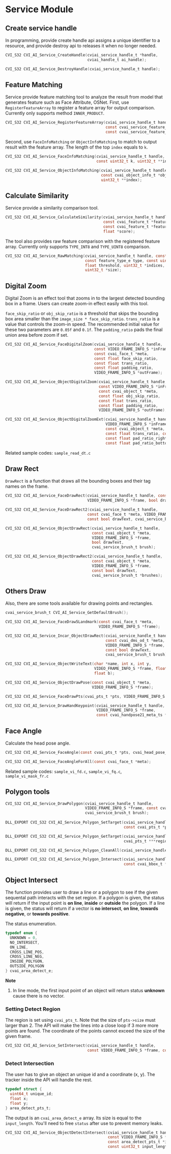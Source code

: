 # Service Module

## Create service handle

In programming, provide create handle api assigns a unique identifier to a resource, and provide destroy api to releases it when no longer needed.

```c
CVI_S32 CVI_AI_Service_CreateHandle(cviai_service_handle_t *handle,
                                    cviai_handle_t ai_handle);

CVI_S32 CVI_AI_Service_DestroyHandle(cviai_service_handle_t handle);
```

## Feature Matching

Service provide feature matching tool to analyze the result from model that generates feature such as Face Attribute, OSNet. First, use ``RegisterFeatureArray`` to register a feature array for output comparison. Currently only supports method ``INNER_PRODUCT``.

```c
CVI_S32 CVI_AI_Service_RegisterFeatureArray(cviai_service_handle_t handle,
                                            const cvai_service_feature_array_t featureArray,
                                            const cvai_service_feature_matching_e method);
```

Second, use ``FaceInfoMatching`` or ``ObjectInfoMatching`` to match to output result with the feature array. The length of the top ``index`` equals to ``k``.

```c
CVI_S32 CVI_AI_Service_FaceInfoMatching(cviai_service_handle_t handle, const cvai_face_t *face,
                                        const uint32_t k, uint32_t **index);

CVI_S32 CVI_AI_Service_ObjectInfoMatching(cviai_service_handle_t handle,
                                          const cvai_object_info_t *object_info, const uint32_t k,
                                          uint32_t **index);
```

## Calculate Similarity

Service provide a similarity comparison tool.

```c
CVI_S32 CVI_AI_Service_CalculateSimilarity(cviai_service_handle_t handle,
                                           const cvai_feature_t *feature_rhs,
                                           const cvai_feature_t *feature_lhs,
                                           float *score); 
```

The tool also provides raw feature comparison with the registered feature array. Currently only supports ``TYPE_INT8`` and ``TYPE_UINT8`` comparison.

```c
CVI_S32 CVI_AI_Service_RawMatching(cviai_service_handle_t handle, const void *feature,
                                   const feature_type_e type, const uint32_t topk,
                                   float threshold, uint32_t *indices, float *sims,
                                   uint32_t *size);
```

## Digital Zoom

Digital Zoom is an effect tool that zooms in to the largest detected bounding box in a frame. Users can create zoom-in effect easily with this tool.

``face_skip_ratio`` or ``obj_skip_ratio`` is a threshold that skips the bounding box area smaller than the ``image_size * face_skip_ratio``. ``trans_ratio`` is a value that controls the zoom-in speed. The recommended initial value for these two parameters are ``0.05f`` and ``0.1f``. The ``padding_ratio`` pads the final union area before zoom if set.

```c
CVI_S32 CVI_AI_Service_FaceDigitalZoom(cviai_service_handle_t handle,
                                       const VIDEO_FRAME_INFO_S *inFrame,
                                       const cvai_face_t *meta,
                                       const float face_skip_ratio,
                                       const float trans_ratio,
                                       const float padding_ratio,
                                       VIDEO_FRAME_INFO_S *outFrame);

CVI_S32 CVI_AI_Service_ObjectDigitalZoom(cviai_service_handle_t handle,
                                         const VIDEO_FRAME_INFO_S *inFrame,
                                         const cvai_object_t *meta,
                                         const float obj_skip_ratio,
                                         const float trans_ratio,
                                         const float padding_ratio,
                                         VIDEO_FRAME_INFO_S *outFrame);

CVI_S32 CVI_AI_Service_ObjectDigitalZoomExt(cviai_service_handle_t handle, const 
                                            VIDEO_FRAME_INFO_S *inFrame, 
                                            const cvai_object_t *meta, const float obj_skip_ratio, 
                                            const float trans_ratio, const float pad_ratio_left,
                                            const float pad_ratio_right, const float pad_ratio_top, 
                                            const float pad_ratio_bottom, VIDEO_FRAME_INFO_S *outFrame);
```

Related sample codes: ``sample_read_dt.c``

## Draw Rect

``DrawRect`` is a function that draws all the bounding boxes and their tag names on the frame.

```c
CVI_S32 CVI_AI_Service_FaceDrawRect(cviai_service_handle_t handle, const cvai_face_t *meta, 
                                    VIDEO_FRAME_INFO_S *frame, bool drawText, cvai_service_brush_t brush);

CVI_S32 CVI_AI_Service_FaceDrawRect2(cviai_service_handle_t handle,
                                    const cvai_face_t *meta, VIDEO_FRAME_INFO_S *frame,
                                    const bool drawText, cvai_service_brush_t *brushes);

CVI_S32 CVI_AI_Service_ObjectDrawRect(cviai_service_handle_t handle, 
                                      const cvai_object_t *meta, 
                                      VIDEO_FRAME_INFO_S *frame,
                                      bool drawText,
                                      cvai_service_brush_t brush);

CVI_S32 CVI_AI_Service_ObjectDrawRect2(cviai_service_handle_t handle,
                                      const cvai_object_t *meta,
                                      VIDEO_FRAME_INFO_S *frame, 
                                      const bool drawText,
                                      cvai_service_brush_t *brushes);
```

## Others Draw

Also, there are some tools available for drawing points and rectangles.

```c
cvai_service_brush_t CVI_AI_Service_GetDefaultBrush();

CVI_S32 CVI_AI_Service_FaceDraw5Landmark(const cvai_face_t *meta,
                                         VIDEO_FRAME_INFO_S *frame);

CVI_S32 CVI_AI_Service_Incar_ObjectDrawRect(cviai_service_handle_t handle,
                                            const cvai_dms_od_t *meta,
                                            VIDEO_FRAME_INFO_S *frame,
                                            const bool drawText,
                                            cvai_service_brush_t brush);

CVI_S32 CVI_AI_Service_ObjectWriteText(char *name, int x, int y,
                                       VIDEO_FRAME_INFO_S *frame, float r, float g,
                                       float b);

CVI_S32 CVI_AI_Service_ObjectDrawPose(const cvai_object_t *meta,
                                      VIDEO_FRAME_INFO_S *frame);

CVI_S32 CVI_AI_Service_FaceDrawPts(cvai_pts_t *pts, VIDEO_FRAME_INFO_S *frame);

CVI_S32 CVI_AI_Service_DrawHandKeypoint(cviai_service_handle_t handle,
                                        VIDEO_FRAME_INFO_S *frame,
                                        const cvai_handpose21_meta_ts *meta);
```

## Face Angle

Calculate the head pose angle.

```c
CVI_S32 CVI_AI_Service_FaceAngle(const cvai_pts_t *pts, cvai_head_pose_t *hp);

CVI_S32 CVI_AI_Service_FaceAngleForAll(const cvai_face_t *meta);
```

Related sample codes: ``sample_vi_fd.c``, ``sample_vi_fq.c``, ``sample_vi_mask_fr.c``

## Polygon tools

```c
CVI_S32 CVI_AI_Service_DrawPolygon(cviai_service_handle_t handle,
                                   VIDEO_FRAME_INFO_S *frame, const cvai_pts_t *pts,
                                   cvai_service_brush_t brush);
                                   
DLL_EXPORT CVI_S32 CVI_AI_Service_Polygon_SetTarget(cviai_service_handle_t handle,
                                                    const cvai_pts_t *pts);

DLL_EXPORT CVI_S32 CVI_AI_Service_Polygon_GetTarget(cviai_service_handle_t handle,
                                                    cvai_pts_t ***regions_pts, uint32_t *size);

DLL_EXPORT CVI_S32 CVI_AI_Service_Polygon_CleanAll(cviai_service_handle_t handle);

DLL_EXPORT CVI_S32 CVI_AI_Service_Polygon_Intersect(cviai_service_handle_t handle,
                                                    const cvai_bbox_t *bbox, bool *has_intersect);
```

## Object Intersect

The function provides user to draw a line or a polygon to see if the given sequental path interacts with the set region. If a polygon is given, the status will return if the input point is **on line**, **inside** or **outside** the polygon. If a line is given, the status will return if a vector is **no intersect**, **on line**, **towards negative**, or **towards positive**.

The status enumeration.

```c
typedef enum {
  UNKNOWN = 0,
  NO_INTERSECT,
  ON_LINE,
  CROSS_LINE_POS,
  CROSS_LINE_NEG,
  INSIDE_POLYGON,
  OUTSIDE_POLYGON
} cvai_area_detect_e;
```

**Note**

1. In line mode, the first input point of an object will return status **unknown** cause there is no vector.

### Setting Detect Region

The region is set using ``cvai_pts_t``. Note that the size of ``pts->size`` must larger than 2. The API will make the lines into a close loop if 3 more more points are found. The coordinate of the points cannot exceed the size of the given frame.

```c
CVI_S32 CVI_AI_Service_SetIntersect(cviai_service_handle_t handle,
                                    const VIDEO_FRAME_INFO_S *frame, const cvai_pts_t *pts);
```

### Detect Intersection

The user has to give an object an unique id and a coordinate (x, y). The tracker inside the API will handle the rest.

```c
typedef struct {
  uint64_t unique_id;
  float x;
  float y;
} area_detect_pts_t;
```

The output is an ``cvai_area_detect_e`` array. Its size is equal to the ``input_length``. You'll need to free ``status`` after use to prevent memory leaks.

```c
CVI_S32 CVI_AI_Service_ObjectDetectIntersect(cviai_service_handle_t handle,
                                             const VIDEO_FRAME_INFO_S *frame,
                                             const area_detect_pts_t *input,
                                             const uint32_t input_length, cvai_area_detect_e **status);
```
